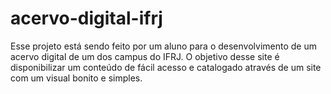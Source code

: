 # acervo-digital-ifrj

Esse projeto está sendo feito por um aluno para o desenvolvimento de um acervo digital de um dos campus do IFRJ.
O objetivo desse site é disponibilizar um conteúdo de fácil acesso e catalogado através de um site com um visual bonito e simples.

